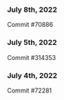 ### July 8th, 2022

Commit #70886

### July 5th, 2022

Commit #314353


### July 4th, 2022

Commit #72281
